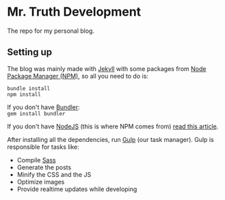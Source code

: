 # Mr. Truth Development

The repo for my personal blog.

## Setting up

The blog was mainly made with [Jekyll](https://jekyllrb.com) with some packages from [Node Package Manager (NPM)](https://npmjs.com/), so all you need to do is:

`bundle install`  
`npm install`

If you don't have [Bundler](http://bundler.io/):  
`gem install bundler`

If you don't have [NodeJS](https://nodejs.org/) (this is where NPM comes from) [read this article](https://docs.npmjs.com/getting-started/installing-node).

After installing all the dependencies, run [Gulp](http://gulpjs.com/) (our task manager). Gulp is responsible for tasks like:

   * Compile [Sass](http://sass-lang.com/)
   * Generate the posts
   * Minify the CSS and the JS
   * Optimize images
   * Provide realtime updates while developing
